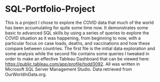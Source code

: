# SQL-Portfolio-Project

This is a project I chose to explore the COVID data that much of the world has been accumulating for quite some time now. It demonstrates some basic to advanced SQL
skills by using a series of queries to explore the COVID situation as it was happening, from beginning to now, with a particular focus on case loads, deaths, and vaccinations
and how these compare between countries. The first file is the initial data exploration and some analysis while the second file contains some queries I tweaked in order to make an effective Tableau Dashboard that can be viewed here: https://public.tableau.com/app/profile/todd3092. All was written in Microsoft SQL Server Management Studio. Data retrieved from OurWorldInData.org.
